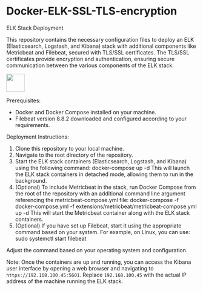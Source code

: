 # Docker-ELK-SSL-TLS-encryption
ELK Stack Deployment

This repository contains the necessary configuration files to deploy an ELK (Elasticsearch, Logstash, and Kibana) stack with additional components like Metricbeat and Filebeat, secured with TLS/SSL certificates. The TLS/SSL certificates provide encryption and authentication, ensuring secure communication between the various components of the ELK stack.


<img src="[https://github.com/favicon.ico](https://github.com/IoannaMarina/Docker-ELK-SSL-TLS-encryption/assets/56870509/af173833-92f9-4621-8ff4-9aa3903f57f8)" width="48">

Prerequisites:
- Docker and Docker Compose installed on your machine.
- Filebeat version 8.8.2 downloaded and configured according to your requirements.

Deployment Instructions:
1. Clone this repository to your local machine.
2. Navigate to the root directory of the repository.
3. Start the ELK stack containers (Elasticsearch, Logstash, and Kibana) using the following command:
   docker-compose up -d
This will launch the ELK stack containers in detached mode, allowing them to run in the background.
4. (Optional) To include Metricbeat in the stack, run Docker Compose from the root of the repository with an additional command line argument referencing the metricbeat-compose.yml file:
   docker-compose -f docker-compose.yml -f extensions/metricbeat/metricbeat-compose.yml up -d
This will start the Metricbeat container along with the ELK stack containers.
5. (Optional) If you have set up Filebeat, start it using the appropriate command based on your system. For example, on Linux, you can use:
   sudo systemctl start filebeat

Adjust the command based on your operating system and configuration.

Note: Once the containers are up and running, you can access the Kibana user interface by opening a web browser and navigating to `https://192.168.100.45:5601`. Replace `192.168.100.45` with the actual IP address of the machine running the ELK stack.
